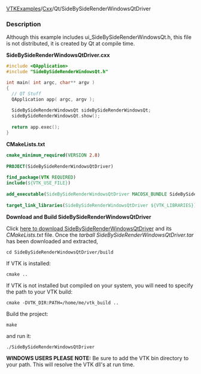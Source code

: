 [VTKExamples](/index/)/[Cxx](/Cxx)/Qt/SideBySideRenderWindowsQtDriver

### Description

Although this example includes ui_SideBySideRenderWindowsQt.h, this file is not distributed, it is created by Qt at compile time.

**SideBySideRenderWindowsQtDriver.cxx**
```c++
#include <QApplication>
#include "SideBySideRenderWindowsQt.h"

int main( int argc, char** argv )
{
  // QT Stuff
  QApplication app( argc, argv );
  
  SideBySideRenderWindowsQt sideBySideRenderWindowsQt;
  sideBySideRenderWindowsQt.show();
  
  return app.exec();
}
```
**CMakeLists.txt**
```cmake
cmake_minimum_required(VERSION 2.8)
 
PROJECT(SideBySideRenderWindowsQtDriver)
 
find_package(VTK REQUIRED)
include(${VTK_USE_FILE})
 
add_executable(SideBySideRenderWindowsQtDriver MACOSX_BUNDLE SideBySideRenderWindowsQtDriver.cxx)
 
target_link_libraries(SideBySideRenderWindowsQtDriver ${VTK_LIBRARIES})
```

**Download and Build SideBySideRenderWindowsQtDriver**

Click [here to download SideBySideRenderWindowsQtDriver](https://github.com/lorensen/VTKWikiExamplesTarballs/raw/master/SideBySideRenderWindowsQtDriver.tar) and its *CMakeLists.txt* file.
Once the *tarball SideBySideRenderWindowsQtDriver.tar* has been downloaded and extracted,
```
cd SideBySideRenderWindowsQtDriver/build 
```
If VTK is installed:
```
cmake ..
```
If VTK is not installed but compiled on your system, you will need to specify the path to your VTK build:
```
cmake -DVTK_DIR:PATH=/home/me/vtk_build ..
```
Build the project:
```
make
```
and run it:
```
./SideBySideRenderWindowsQtDriver
```
**WINDOWS USERS PLEASE NOTE:** Be sure to add the VTK bin directory to your path. This will resolve the VTK dll's at run time.

